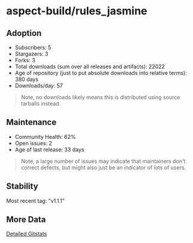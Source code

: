 # aspect-build/rules_jasmine

## Adoption

- Subscribers: 5
- Stargazers: 3
- Forks: 3
- Total downloads (sum over all releases and artifacts): 22022
- Age of repository (just to put absolute downloads into relative terms): 380 days
- Downloads/day: 57

> Note, no downloads likely means this is distributed using source tarballs instead.

## Maintenance

- Community Health: 62%
- Open issues: 2
- Age of last release: 33 days

> Note, a large number of issues may indicate that maintainers don't correct defects, but might also
> just be an indicator of lots of users.

## Stability

Most recent tag: "v1.1.1"

## More Data

[Detailed Gitstats](/bazel-catalog/gitstats/aspect-build/rules_jasmine)

